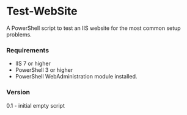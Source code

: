 # Test-WebSite
A PowerShell script to test an IIS website for the most common setup problems.

### Requirements

- IIS 7 or higher
- PowerShell 3 or higher
- PowerShell WebAdministration module installed.

### Version

0.1 - initial empty script